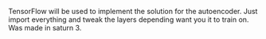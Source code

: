 TensorFlow will be used to implement the solution for the autoencoder.
Just import everything and tweak the layers depending want you it to train on.
Was made in saturn 3.
